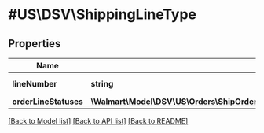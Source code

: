 # #US\DSV\ShippingLineType

## Properties

Name | Type | Description | Notes
------------ | ------------- | ------------- | -------------
**lineNumber** | **string** | orderLine number |
**orderLineStatuses** | [**\Walmart\Model\DSV\US\Orders\ShipOrderLinesRequestOrderLinesOrderLineInnerOrderLineStatuses**](ShipOrderLinesRequestOrderLinesOrderLineInnerOrderLineStatuses.md) |  |


[[Back to Model list]](../) [[Back to API list]](../../Api/US/DSV) [[Back to README]](../../README.md)
